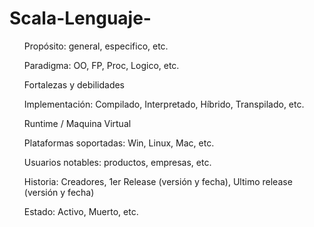 # Scala-Lenguaje-

<ol>
Propósito: general, especifico, etc.

Paradigma: OO, FP, Proc, Logico, etc.

Fortalezas y debilidades

Implementación: Compilado, Interpretado, Híbrido, Transpilado, etc.

Runtime / Maquina Virtual

Plataformas soportadas: Win, Linux, Mac, etc.

Usuarios notables: productos, empresas, etc.

Historia: Creadores, 1er Release (versión y fecha), Ultimo release (versión y fecha)

Estado: Activo, Muerto, etc.
<ol>

